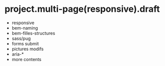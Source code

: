 # project.multi-page(responsive).draft

+ responsive
+ bem-naming
+ bem-filles-structures
+ sass/pug
+ forms submit
+ pictures modifs
+ aria-*
+ more contents
